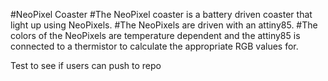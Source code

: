 #NeoPixel Coaster
#The NeoPixel coaster is a battery driven coaster that light up using NeoPixels. 
#The NeoPixels are driven with an attiny85. 
#The colors of the NeoPixels are temperature dependent and the attiny85 is connected to a thermistor to calculate the appropriate RGB values for.

Test to see if users can push to repo